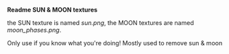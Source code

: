 __Readme SUN & MOON textures__

the SUN texture is named *sun.png*,
the MOON textures are named *moon_phases.png*.

Only use if you know what you're doing! Mostly used to remove sun & moon
